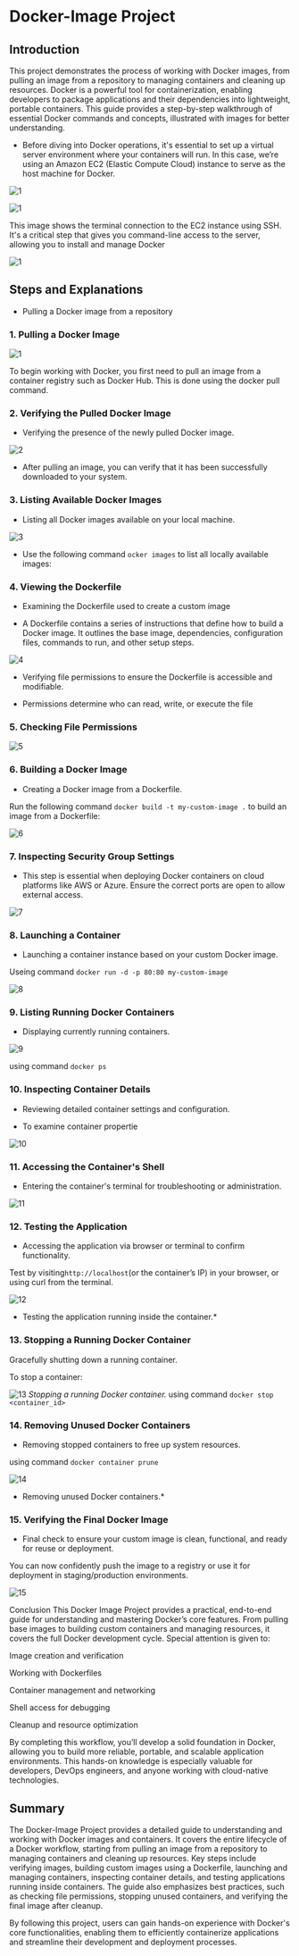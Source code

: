 # Docker-Image Project

## Introduction

This project demonstrates the process of working with Docker images, from pulling an image from a repository to managing containers and cleaning up resources. Docker is a powerful tool for containerization, enabling developers to package applications and their dependencies into lightweight, portable containers. This guide provides a step-by-step walkthrough of essential Docker commands and concepts, illustrated with images for better understanding.


- Before diving into Docker operations, it's essential to set up a virtual server environment where your containers will run. In this case, we’re using an Amazon EC2 (Elastic Compute Cloud) instance to serve as the host machine for Docker.

![1](./img/using%20this%20.png)



![1](./img/using%202.png)


This image shows the terminal connection to the EC2 instance using SSH. It's a critical step that gives you command-line access to the server, allowing you to install and manage Docker


![1](./img/using%203.png)




## Steps and Explanations


- Pulling a Docker image from a repository 

### 1. Pulling a Docker Image
![1](./img/1.%20pull%20.png)


To begin working with Docker, you first need to pull an image from a container registry such as Docker Hub. This is done using the docker pull command.


### 2. Verifying the Pulled Docker Image

- Verifying the presence of the newly pulled Docker image.



![2](./img/2.pull.png)

- After pulling an image, you can verify that it has been successfully downloaded to your system.



### 3. Listing Available Docker Images
- Listing all Docker images available on your local machine.


![3](./img/3.%20image.png)

- Use the following command `ocker images` to list all locally available images:



### 4. Viewing the Dockerfile

- Examining the Dockerfile used to create a custom image

- A Dockerfile contains a series of instructions that define how to build a Docker image. It outlines the base image, dependencies, configuration files, commands to run, and other setup steps.


![4](./img/4.%20file.png)



- Verifying file permissions to ensure the Dockerfile is accessible and modifiable.

- Permissions determine who can read, write, or execute the file

### 5. Checking File Permissions
![5](./img/5%20file%20permission.png)




### 6. Building a Docker Image

- Creating a Docker image from a Dockerfile.

Run the following command `docker build -t my-custom-image .` to build an image from a Dockerfile:

![6](./img/6%20docker%20build.png)




### 7. Inspecting Security Group Settings

- This step is essential when deploying Docker containers on cloud platforms like AWS or Azure. Ensure the correct ports are open to allow external access.


![7](./img/7%20sg.png)



### 8. Launching a Container


- Launching a container instance based on your custom Docker image.

Useing command `docker run -d -p 80:80 my-custom-image`


![8](./img/8.jpeg)






### 9. Listing Running Docker Containers

- Displaying currently running containers.

![9](./img/9%20docker%20ps.png)

 using command `docker ps`



### 10. Inspecting Container Details

- Reviewing detailed container settings and configuration.

- To examine container propertie

![10](./img/10%20.png)


### 11. Accessing the Container's Shell

- Entering the container's terminal for troubleshooting or administration.

![11](./img/11.jpeg)



### 12. Testing the Application

- Accessing the application via browser or terminal to confirm functionality.

Test by visiting` http://localhost `(or the container’s IP) in your browser, or using curl from the terminal.


![12](./img/12.png)
* Testing the application running inside the container.*




### 13. Stopping a Running Docker Container

Gracefully shutting down a running container.

To stop a container:

![13](./img/13.png)
*Stopping a running Docker container.*
using command `docker stop <container_id>`




### 14. Removing Unused Docker Containers

- Removing stopped containers to free up system resources.

using command `docker container prune`

![14](./img/14.png)
* Removing unused Docker containers.*




### 15. Verifying the Final Docker Image

- Final check to ensure your custom image is clean, functional, and ready for reuse or deployment.

You can now confidently push the image to a registry or use it for deployment in staging/production environments.


![15](./img/15%20docker%20image.png)


Conclusion
This Docker Image Project provides a practical, end-to-end guide for understanding and mastering Docker’s core features. From pulling base images to building custom containers and managing resources, it covers the full Docker development cycle. Special attention is given to:

Image creation and verification

Working with Dockerfiles

Container management and networking

Shell access for debugging

Cleanup and resource optimization

By completing this workflow, you’ll develop a solid foundation in Docker, allowing you to build more reliable, portable, and scalable application environments. This hands-on knowledge is especially valuable for developers, DevOps engineers, and anyone working with cloud-native technologies.




## Summary

The Docker-Image Project provides a detailed guide to understanding and working with Docker images and containers. It covers the entire lifecycle of a Docker workflow, starting from pulling an image from a repository to managing containers and cleaning up resources. Key steps include verifying images, building custom images using a Dockerfile, launching and managing containers, inspecting container details, and testing applications running inside containers. The guide also emphasizes best practices, such as checking file permissions, stopping unused containers, and verifying the final image after cleanup.

By following this project, users can gain hands-on experience with Docker's core functionalities, enabling them to efficiently containerize applications and streamline their development and deployment processes.